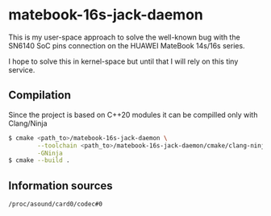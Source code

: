# matebook-16s-jack-daemon

This is my user-space approach to solve the well-known bug with the SN6140 SoC 
pins connection on the HUAWEI MateBook 14s/16s series.

I hope to solve this in kernel-space but until that I will rely on this tiny 
service.

## Compilation

Since the project is based on C++20 modules it can be compilled only with
Clang/Ninja

``` bash
$ cmake <path_to>/matebook-16s-jack-daemon \
        --toolchain <path_to>/matebook-16s-jack-daemon/cmake/clang-ninja.cmake \
        -GNinja
$ cmake --build .
```

## Information sources

`/proc/asound/card0/codec#0`
